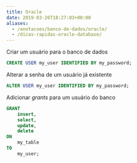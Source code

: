 ```yaml
---
title: Oracle
date: 2019-03-26T18:27:03+00:00
aliases:
  - /anotacoes/banco-de-dados/oracle/
  - /dicas-rapidas-oracle-database/
---
```

Criar um usuário para o banco de dados
```sql
CREATE USER my_user IDENTIFIED BY my_password;
```


Alterar a senha de um usuário já existente
```sql
ALTER USER my_user IDENTIFIED BY my_password;
```


Adicionar _grants_ para um usuário do banco
```sql
GRANT 
    insert,
    select,
    update,
    delete
ON
    my_table
TO
    my_user;
```
